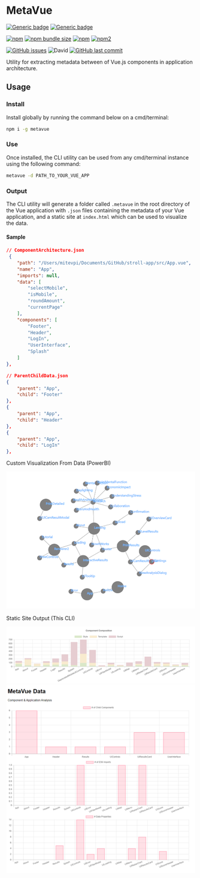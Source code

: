 # MetaVue

[![Generic badge](https://img.shields.io/badge/Docs-Web-Green.svg)](https://mitevpi.github.io/metavue/)
[![Generic badge](https://img.shields.io/badge/Docs-MD-Green.svg)](docs)

[![npm](https://img.shields.io/npm/v/metavue.svg)](https://www.npmjs.com/package/metavue)
[![npm bundle size](https://img.shields.io/bundlephobia/min/metavue.svg)](https://bundlephobia.com/result?p=metavue)
[![npm](https://img.shields.io/npm/dw/metavue.svg)](https://www.npmjs.com/package/metavue)
[![npm2](https://img.shields.io/npm/dt/metavue.svg)](https://www.npmjs.com/package/metavue)

[![GitHub issues](https://img.shields.io/github/issues/mitevpi/metavue.svg)](https://github.com/mitevpi/metavue/issues) ![David](https://img.shields.io/david/dev/mitevpi/metavue.svg)
[![GitHub last commit](https://img.shields.io/github/last-commit/mitevpi/metavue.svg)](https://github.com/mitevpi/metavue/commits/master)


Utility for extracting metadata between of Vue.js components in
application architecture.

## Usage

### Install

Install globally by running the command below on a cmd/terminal:

```cmd
npm i -g metavue
```

### Use

Once installed, the CLI utility can be used from any cmd/terminal instance
using the following command:

```cmd
metavue -d PATH_TO_YOUR_VUE_APP
```

### Output

The CLI utility will generate a folder called `.metavue` in the root
directory of the Vue application with `.json` files containing the
metadata of your Vue application, and a static site at `index.html`
which can be used to visualize the data.

#### Sample

```json
// ComponentArchitecture.json
 {
    "path": "/Users/mitevpi/Documents/GitHub/stroll-app/src/App.vue",
    "name": "App",
    "imports": null,
    "data": [
        "selectMobile",
        "isMobile",
        "roundAmount",
        "currentPage"
    ],
    "components": [
        "Footer",
        "Header",
        "LogIn",
        "UserInterface",
        "Splash"
    ]
},
```

```json
// ParentChildData.json
{
    "parent": "App",
    "child": "Footer"
},
{
    "parent": "App",
    "child": "Header"
},
{
    "parent": "App",
    "child": "LogIn"
},
```

Custom Visualization From Data (PowerBI)

<img src="assets/images/powerbi-parent-child2.png" alt="Vue.js" width="800"/>

Static Site Output (This CLI)

<img src="assets/images/composition.png" alt="Vue.js" width="800"/>
<img src="assets/images/static-site.png" alt="Vue.js" width="800"/>
